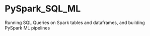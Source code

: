 # PySpark_SQL_ML
Running SQL Queries on Spark tables and dataframes, and building PySpark ML pipelines
